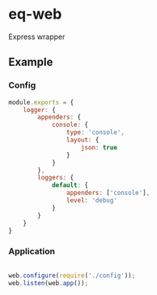 # eq-web
Express wrapper

## Example

### Config
```js
module.exports = {
    logger: {
        appenders: {
            console: {
                type: 'console',
                layout: {
                    json: true
                }
            }
        },
        loggers: {
            default: {
                appenders: ['console'],
                level: 'debug'
            }
        }
    }
}
```

### Application
```js

web.configure(require('./config'));
web.listen(web.app());

```


